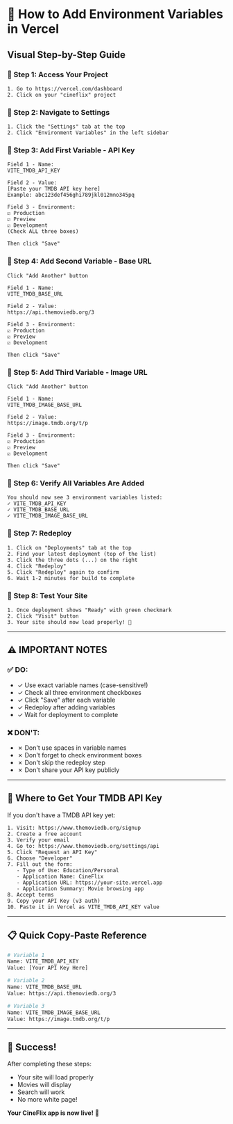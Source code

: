 # 🎯 How to Add Environment Variables in Vercel

## Visual Step-by-Step Guide

### 📍 Step 1: Access Your Project
```
1. Go to https://vercel.com/dashboard
2. Click on your "cineflix" project
```

### 📍 Step 2: Navigate to Settings
```
1. Click the "Settings" tab at the top
2. Click "Environment Variables" in the left sidebar
```

### 📍 Step 3: Add First Variable - API Key
```
Field 1 - Name:
VITE_TMDB_API_KEY

Field 2 - Value:
[Paste your TMDB API key here]
Example: abc123def456ghi789jkl012mno345pq

Field 3 - Environment:
☑ Production
☑ Preview  
☑ Development
(Check ALL three boxes)

Then click "Save"
```

### 📍 Step 4: Add Second Variable - Base URL
```
Click "Add Another" button

Field 1 - Name:
VITE_TMDB_BASE_URL

Field 2 - Value:
https://api.themoviedb.org/3

Field 3 - Environment:
☑ Production
☑ Preview
☑ Development

Then click "Save"
```

### 📍 Step 5: Add Third Variable - Image URL
```
Click "Add Another" button

Field 1 - Name:
VITE_TMDB_IMAGE_BASE_URL

Field 2 - Value:
https://image.tmdb.org/t/p

Field 3 - Environment:
☑ Production
☑ Preview
☑ Development

Then click "Save"
```

### 📍 Step 6: Verify All Variables Are Added
```
You should now see 3 environment variables listed:
✓ VITE_TMDB_API_KEY
✓ VITE_TMDB_BASE_URL
✓ VITE_TMDB_IMAGE_BASE_URL
```

### 📍 Step 7: Redeploy
```
1. Click on "Deployments" tab at the top
2. Find your latest deployment (top of the list)
3. Click the three dots (...) on the right
4. Click "Redeploy"
5. Click "Redeploy" again to confirm
6. Wait 1-2 minutes for build to complete
```

### 📍 Step 8: Test Your Site
```
1. Once deployment shows "Ready" with green checkmark
2. Click "Visit" button
3. Your site should now load properly! 🎉
```

---

## ⚠️ IMPORTANT NOTES

### ✅ DO:
- ✓ Use exact variable names (case-sensitive!)
- ✓ Check all three environment checkboxes
- ✓ Click "Save" after each variable
- ✓ Redeploy after adding variables
- ✓ Wait for deployment to complete

### ❌ DON'T:
- ✗ Don't use spaces in variable names
- ✗ Don't forget to check environment boxes
- ✗ Don't skip the redeploy step
- ✗ Don't share your API key publicly

---

## 🔑 Where to Get Your TMDB API Key

If you don't have a TMDB API key yet:

```
1. Visit: https://www.themoviedb.org/signup
2. Create a free account
3. Verify your email
4. Go to: https://www.themoviedb.org/settings/api
5. Click "Request an API Key"
6. Choose "Developer"
7. Fill out the form:
   - Type of Use: Education/Personal
   - Application Name: CineFlix
   - Application URL: https://your-site.vercel.app
   - Application Summary: Movie browsing app
8. Accept terms
9. Copy your API Key (v3 auth)
10. Paste it in Vercel as VITE_TMDB_API_KEY value
```

---

## 📋 Quick Copy-Paste Reference

```bash
# Variable 1
Name: VITE_TMDB_API_KEY
Value: [Your API Key Here]

# Variable 2
Name: VITE_TMDB_BASE_URL
Value: https://api.themoviedb.org/3

# Variable 3
Name: VITE_TMDB_IMAGE_BASE_URL
Value: https://image.tmdb.org/t/p
```

---

## 🎉 Success!

After completing these steps:
- Your site will load properly
- Movies will display
- Search will work
- No more white page!

**Your CineFlix app is now live!** 🚀
